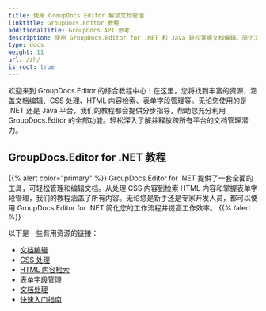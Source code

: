 ```yaml
---
title: 使用 GroupDocs.Editor 解锁文档管理
linktitle: GroupDocs.Editor 教程
additionalTitle: GroupDocs API 参考
description: 使用 GroupDocs.Editor for .NET 和 Java 轻松掌握文档编辑。简化工作流程、管理 CSS、检索 HTML 内容等等！
type: docs
weight: 11
url: /zh/
is_root: true
---
```


欢迎来到 GroupDocs.Editor 的综合教程中心！在这里，您将找到丰富的资源，涵盖文档编辑、CSS 处理、HTML 内容检索、表单字段管理等。无论您使用的是 .NET 还是 Java 平台，我们的教程都会提供分步指导，帮助您充分利用 GroupDocs.Editor 的全部功能。轻松深入了解并释放跨所有平台的文档管理潜力。


## GroupDocs.Editor for .NET 教程
{{% alert color="primary" %}}
GroupDocs.Editor for .NET 提供了一套全面的工具，可轻松管理和编辑文档。从处理 CSS 内容到检索 HTML 内容和掌握表单字段管理，我们的教程涵盖了所有内容。无论您是新手还是专家开发人员，都可以使用 GroupDocs.Editor for .NET 简化您的工作流程并提高工作效率。
{{% /alert %}}

以下是一些有用资源的链接：
 
- [文档编辑](./net/document-editing/)
- [CSS 处理](./net/css-handling/)
- [HTML 内容检索](./net/html-content-retrieval/)
- [表单字段管理](./net/form-field-management/)
- [文档处理](./net/document-processing/)
- [快速入门指南](./net/quick-start-guide/)